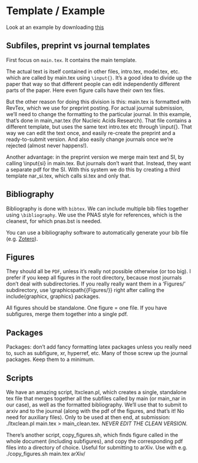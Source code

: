# Template / Example

Look at an example by downloading [this](https://drive.google.com/file/d/19nIBBuFWWd3YY6WygNx6L820paZ6cSjX/view?usp=sharing)

## Subfiles, preprint vs journal templates

First focus on `main.tex`. It contains the main template.

The actual text is itself contained in other files, intro.tex, model.tex, etc. which are called by main.tex using `\input{}`. It’s a good idea to divide up the paper that way so that different people can edit independently different parts of the paper. Here even figure calls have their own tex files.

But the other reason for doing this division is this: main.tex is formatted with RevTex, which we use for preprint posting. For actual journal submission, we’ll need to change the formatting to the particular journal. In this example, that’s done in main_nar.tex (for Nucleic Acids Research). That file contains a different template, but uses the same text intro.tex etc through \input{}. That way we can edit the text once, and easily re-create the preprint and a ready-to-submit version. And also easily change journals once we’re rejected (almost never happens!).

Another advantage: in the preprint version we merge main text and SI, by calling \input{si} in main.tex. But journals don’t want that. Instead, they want a separate pdf for the SI. With this system we do this by creating a third template nar_si.tex, which calls si.tex and only that.

## Bibliography

Bibliography is done with `bibtex`. We can include multiple bib files together using `\bibliography`. We use the PNAS style for references, which is the cleanest, for which pnas.bst is needed.

You can use a bibliography software to automatically generate your bib file (e.g. [Zotero](https://www.zotero.org/)).

## Figures

They should all be `PDF`, unless it’s really not possible otherwise (or too big). I prefer if you keep all figures in the root directory, because most journals don’t deal with subdirectories. If you really really want them in a ‘Figures/’ subdirectory, use \graphicspath{{Figures/}} right after calling the include{graphicx, graphics} packages.

All figures should be standalone. One figure = one file. If you have subfigures, merge them together into a single pdf.

## Packages

Packages: don’t add fancy formatting latex packages unless you really need to, such as subfigure, xr, hyperref, etc. Many of those screw up the journal packages. Keep them to a minimum.

## Scripts

We have an amazing script, ltxclean.pl, which creates a single, standalone tex file that merges together all the subfiles called by main (or main_nar in our case), as well as the formatted bibliography. We’ll use that to submit to arxiv and to the journal (along with the pdf of the figures, and that’s it! No need for auxiliary files). Only to be used at then end, at submission: ./ltxclean.pl main.tex > main_clean.tex. *NEVER EDIT THE CLEAN VERSION*.

There’s another script, copy_figures.sh, which finds figure called in the whole document (including subfigures), and copy the corresponding pdf files into a directory of choice. Useful for submitting to arXiv. Use with e.g. ./copy_figures.sh main.tex arXiv/

